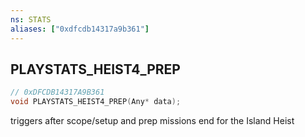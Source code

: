 ```yaml
---
ns: STATS
aliases: ["0xdfcdb14317a9b361"]
---
```

## PLAYSTATS_HEIST4_PREP

```c
// 0xDFCDB14317A9B361
void PLAYSTATS_HEIST4_PREP(Any* data);
```

triggers after scope/setup and prep missions end for the Island Heist

